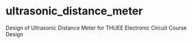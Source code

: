 # ultrasonic_distance_meter

Design of Ultrasonic Distance Meter for THUEE Electronic Circuit Course Design
